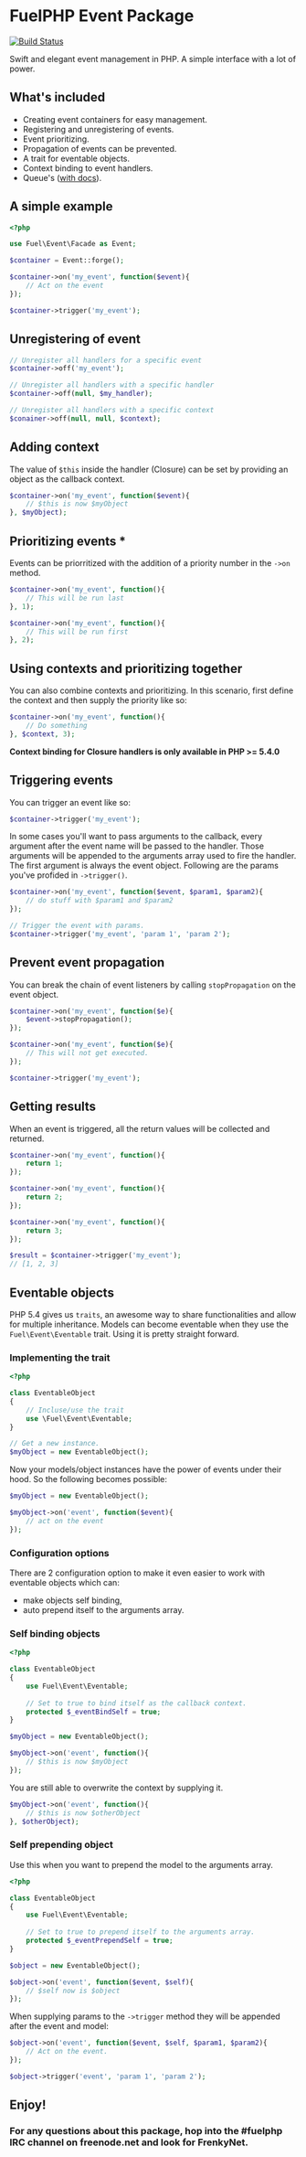 # FuelPHP Event Package

[![Build Status](https://secure.travis-ci.org/fuelphp/event.png)](http://travis-ci.org/fuelphp/event)

Swift and elegant event management in PHP. A simple interface with a lot of power.

## What's included

* Creating event containers for easy management.
* Registering and unregistering of events.
* Event prioritizing.
* Propagation of events can be prevented.
* A trait for eventable objects.
* Context binding to event handlers.
* Queue's ([with docs](https://github.com/fuelphp/event/blob/master/queue.md)).

## A simple example

```php
<?php

use Fuel\Event\Facade as Event;

$container = Event::forge();

$container->on('my_event', function($event){
	// Act on the event
});

$container->trigger('my_event');
``` 

## Unregistering of event

```php
// Unregister all handlers for a specific event
$container->off('my_event');

// Unregister all handlers with a specific handler
$container->off(null, $my_handler);

// Unregister all handlers with a specific context
$conainer->off(null, null, $context);
```

## Adding context

The value of `$this` inside the handler (Closure) can be set by providing an object as the callback context.

```php
$container->on('my_event', function($event){
	// $this is now $myObject
}, $myObject);
```

## Prioritizing events *

Events can be priorritized with the addition of a priority number in the `->on` method.

```php
$container->on('my_event', function(){
	// This will be run last
}, 1);

$container->on('my_event', function(){
	// This will be run first
}, 2);
```

## Using contexts and prioritizing together

You can also combine contexts and prioritizing. In this scenario, first define the context and then supply the priority like so:

```php
$container->on('my_event', function(){
	// Do something
}, $context, 3);
```

__Context binding for Closure handlers is only available in PHP >= 5.4.0__ 

## Triggering events

You can trigger an event like so:

```php
$container->trigger('my_event');
```

In some cases you'll want to pass arguments to the callback, every argument after the event name will be passed to the handler. Those arguments will be appended to the arguments array used to fire the handler. The first argument is always the event object. Following are the params you've profided in `->trigger()`.

```php
$container->on('my_event', function($event, $param1, $param2){
	// do stuff with $param1 and $param2
});

// Trigger the event with params.
$container->trigger('my_event', 'param 1', 'param 2');
```

## Prevent event propagation

You can break the chain of event listeners by calling `stopPropagation` on the event object.

```php
$container->on('my_event', function($e){
	$event->stopPropagation();
});

$container->on('my_event', function($e){
	// This will not get executed.
});

$container->trigger('my_event');
```

## Getting results

When an event is triggered, all the return values will be collected and returned.

```php
$container->on('my_event', function(){
	return 1;
});

$container->on('my_event', function(){
	return 2;
});

$container->on('my_event', function(){
	return 3;
});

$result = $container->trigger('my_event');
// [1, 2, 3]
```

## Eventable objects

PHP 5.4 gives us `traits`, an awesome way to share functionalities and allow for multiple inheritance. Models can become eventable when they use the `Fuel\Event\Eventable` trait. Using it is pretty straight forward.

### Implementing the trait

```php
<?php

class EventableObject
{
	// Incluse/use the trait
	use \Fuel\Event\Eventable;
}

// Get a new instance.
$myObject = new EventableObject();
```

Now your models/object instances have the power of events under their hood. So the following becomes possible:

```php
$myObject = new EventableObject();

$myObject->on('event', function($event){
	// act on the event
});
```

### Configuration options

There are 2 configuration option to make it even easier to work with eventable objects which can:

* make objects self binding,
* auto prepend itself to the arguments array.

### Self binding objects

```php
<?php

class EventableObject
{
	use Fuel\Event\Eventable;
	
	// Set to true to bind itself as the callback context.
	protected $_eventBindSelf = true;
}

$myObject = new EventableObject();

$myObject->on('event', function(){
	// $this is now $myObject
});
```

You are still able to overwrite the context by supplying it.

```php
$myObject->on('event', function(){
	// $this is now $otherObject
}, $otherObject);
```

### Self prepending object

Use this when you want to prepend the model to the arguments array.

```php
<?php

class EventableObject
{
	use Fuel\Event\Eventable;
	
	// Set to true to prepend itself to the arguments array.
	protected $_eventPrependSelf = true;
}

$object = new EventableObject();

$object->on('event', function($event, $self){
	// $self now is $object
});
```

When supplying params to the `->trigger` method they will be appended after the event and model:

```php
$object->on('event', function($event, $self, $param1, $param2){
	// Act on the event.
});

$object->trigger('event', 'param 1', 'param 2');
```

## Enjoy!

### For any questions about this package, hop into the #fuelphp IRC channel on freenode.net and look for FrenkyNet.